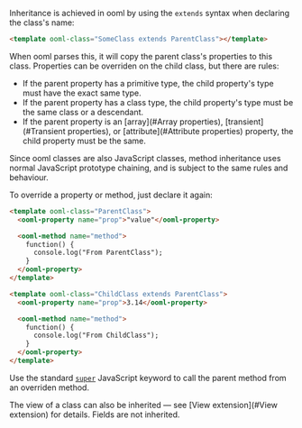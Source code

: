 Inheritance is achieved in ooml by using the `extends` syntax when declaring the class's name:

```html
<template ooml-class="SomeClass extends ParentClass"></template>
```

When ooml parses this, it will copy the parent class's properties to this class. Properties can be overriden on the child class, but there are rules:

- If the parent property has a primitive type, the child property's type must have the exact same type.
- If the parent property has a class type, the child property's type must be the same class or a descendant.
- If the parent property is an [array](#Array properties), [transient](#Transient properties), or [attribute](#Attribute properties) property, the child property must be the same.

Since ooml classes are also JavaScript classes, method inheritance uses normal JavaScript prototype chaining, and is subject to the same rules and behaviour.

To override a property or method, just declare it again:

```html
<template ooml-class="ParentClass">
  <ooml-property name="prop">"value"</ooml-property>

  <ooml-method name="method">
    function() {
      console.log("From ParentClass");
    }
  </ooml-property>
</template>

<template ooml-class="ChildClass extends ParentClass">
  <ooml-property name="prop">3.14</ooml-property>

  <ooml-method name="method">
    function() {
      console.log("From ChildClass");
    }
  </ooml-property>
</template>
```

Use the standard [`super`](https://developer.mozilla.org/docs/Web/JavaScript/Reference/Operators/super) JavaScript keyword to call the parent method from an overriden method.

The view of a class can also be inherited — see [View extension](#View extension) for details. Fields are not inherited.
